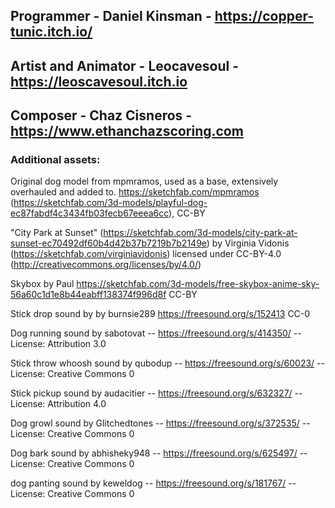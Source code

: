 ## Programmer - Daniel Kinsman - https://copper-tunic.itch.io/

## Artist and Animator - Leocavesoul - https://leoscavesoul.itch.io

## Composer - Chaz Cisneros - https://www.ethanchazscoring.com


### Additional assets:

Original dog model from mpmramos, used as a base, extensively overhauled and added to.
https://sketchfab.com/mpmramos (https://sketchfab.com/3d-models/playful-dog-ec87fabdf4c3434fb03fecb67eeea6cc), CC-BY

"City Park at Sunset" (https://sketchfab.com/3d-models/city-park-at-sunset-ec70492df60b4d42b37b7219b7b2149e) by Virginia Vidonis (https://sketchfab.com/virginiavidonis) licensed under CC-BY-4.0 (http://creativecommons.org/licenses/by/4.0/)

Skybox by Paul https://sketchfab.com/3d-models/free-skybox-anime-sky-56a60c1d1e8b44eabff138374f996d8f CC-BY

Stick drop sound by by burnsie289 https://freesound.org/s/152413 CC-0

Dog running sound by sabotovat -- https://freesound.org/s/414350/ -- License: Attribution 3.0

Stick throw whoosh sound by qubodup -- https://freesound.org/s/60023/ -- License: Creative Commons 0

Stick pickup sound by audacitier -- https://freesound.org/s/632327/ -- License: Attribution 4.0

Dog growl sound by Glitchedtones -- https://freesound.org/s/372535/ -- License: Creative Commons 0

Dog bark sound by abhisheky948 -- https://freesound.org/s/625497/ -- License: Creative Commons 0

dog panting sound by keweldog -- https://freesound.org/s/181767/ -- License: Creative Commons 0

